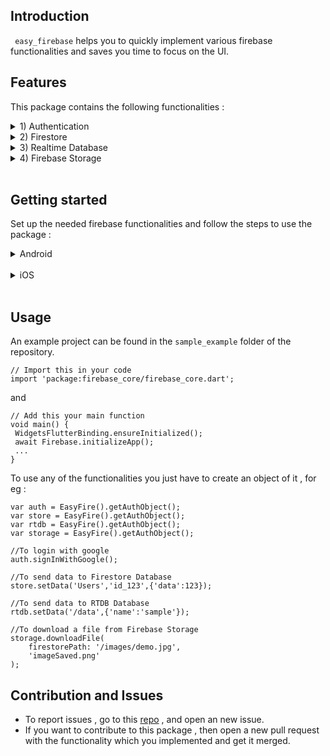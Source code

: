 ## Introduction
<code> easy_firebase</code> helps you to quickly implement various firebase functionalities and saves you time to focus on the UI.

## Features
This package contains the following functionalities : 
<details><summary>
1) Authentication </summary>  

- Google Sign-in
- Email Sign up / Sign in
- Mail Verification
- OTP Sign-In
- Delete Mail User
- Anonymous Sign in
- Sign out
- Facebook Sign-in/Sign out </details> 
<details><summary>
2) Firestore </summary>  

- CRUD (Create,Read,Update,Delete) for a given collection and document.
- Firestore Object for custom or nested collections/documents.</details> 
<details><summary>
3) Realtime Database </summary> 

- CRUD (Create,Read,Update,Delete) for a given node path and data as Map object.</details>  
<details><summary>
4) Firebase Storage </summary>

- List of all items for a specified path.
- List of all items with a limit.
- Get downloadUrl for a file with specified path.
- Upload a File from assets.
- Upload a string data.
- Get the metafile of a specified file.
- Download a file to app package location.</details>

<br>

## Getting started
Set up the needed firebase functionalities and follow the steps to use the package :
<details>
<summary>
Android   </summary>  

* Create a firebase project  
* Set up the functionality you wish to use ie. Realtime Database, Firestore, Authentication or Storage.  
* <b>Note</b> : Firstly set up all the functionality on firebase console, after this only add an app to the console.  
* Now click on add android application and follow the steps to setup firebase. And add android’s SHA1 and SHA256 key to firebase.  
You can get SHA keys by (you are in flutter app folder) :  
    ```
    cd android
	./gradlew signingReport
    ```
* To use this project add these lines :  
In app level build.gradle :
    ```
    DefaultConfig {
        ...
    	minSdkVersion 19
        multiDexEnabled true
        ...
    }  

    dependencies{  
    	...
    	//Add these lines
    	implementation 'com.google.firebase:firebase-auth-ktx'
        implementation 'com.android.support:multidex:1.0.3'
        ...
    }
    ```

* In project level build.gradle:
    ```
	buildscript {
		…
		//Update the line to this
   		ext.kotlin_version = '1.4.32'
		…
		}
    ```  

	And in  <code>android/gradle/wrapper/gradle-wrapper.properties </code>,  
	Replace the existing line with this:  
    ```
		distributionUrl=https\://services.gradle.org/distributions/gradle-6.9-all.zip
    ```
* The project is now ready for OTP Login,Google,Email and Anonymous Sign In.  

* For using Facebook sign in :  
Note : Do not use flutter_facebook_login package , this package uses flutter_login_facebook .
Go to https://developers.facebook.com/docs/facebook-login/android and follow only Steps 1,3 ,4 , 5 and 6. [ And use the hashes in facebook dev portal ].  
* For the strings.xml , use this template and update the code.  
    ```
    <?xml version="1.0" encoding="utf-8"?>
    <resources>
        <string name="app_name">Your App Name here.</string>

        <!-- Replace "000000000000" with your Facebook App ID   here. -->
        <string name="facebook_app_id">000000000000</string>

        <!--
          Replace "000000000000" with your Facebook App ID here.
          **NOTE**: The scheme needs to start with `fb` and then    your ID.
        -->
        <string name="fb_login_protocol_scheme">fb000000000000</    string>
    </resources>
    ```
* Add the given OAuth redirect URI on firebase console to your Facebook app configuration  
Now your app is ready for facebook login.
</details>  
<br>
<details>
<summary>
iOS   </summary>  

* Create a firebase project
* Set up the functionality you wish to use ie. Realtime Database, Firestore, Authentication or Storage.
    * Note : Firstly set up all the functionality on firebase console, after this only add an app to the console.
Now click on add android application and follow the steps to setup firebase.  
* <b>Warning :</b> Do not add firebase-ios-sdk to your workspace to your xcode workspace , it will work without this.
* After you have place google-services.plist in Xcode,  
Add these lines to info.plist for google_sign_in :  
    ```
    <!-- Put this in the [my_project]/ios/Runner/Info.plist file -->
    <!-- Google Sign-in Section -->
    <key>CFBundleURLTypes</key>
    <array>
    	<dict>
    		<key>CFBundleTypeRole</key>
    		<string>Editor</string>
    		<key>CFBundleURLSchemes</key>
    		<array>
    			<!-- TODO Replace this value: -->
    			<!-- Copied from GoogleService-Info.plist key   REVERSED_CLIENT_ID -->
    			<string>com.googleusercontent.apps. 861823949799-vc35cprkp249096uujjn0vvnmcvjppkn</  string>
    		</array>
    	</dict>
    </array>
    <!-- End of the Google Sign-in Section →

    ```  
* Set min iOS version to 12 for the entire workspace.
* The project is now ready for OTP Login,Google,Email and Anonymous Sign In  

* For using Facebook sign in :
    * <b>Note :</b> Do not use flutter_facebook_login package , this package uses flutter_login_facebook .  
* Go to https://developers.facebook.com/docs/facebook-login/ios and follow only Steps 1,3 ,4 ,and 5. [ And use the hashes in facebook dev portal ].  
    * <b>Note :</b> If you’re using both google-sign in and facebook , you should put the CFBundleURLSchemes in the same CFBundleURLTypes.  
  
    Sample plist code block :
    ```
    <key>CFBundleURLTypes</key>
    <array>
        <dict>
            <key>CFBundleTypeRole</key>
            <string>Editor</string>
            <key>CFBundleURLSchemes</key>
            <array>
                <string><Reverse_Client_Id></string>
            </array>
        </dict>
        <dict>
            <key>CFBundleURLSchemes</key>
            <array>
              <string>fd<APP_ID></string>
            </array>
        </dict>
    </array>
    <key>LSSupportsOpeningDocumentsInPlace</key>
    <true/>
    <key>UIFileSharingEnabled</key>
    <true/>
    ```
* Now your iOS app is ready for facebook login.
* <b>Note</b> : For m1 macbook users , before running the app , 
	Open Xcode Workspace located in ios/Runner folder,set all targets to min iOS 12.
	In the terminal :
    ```
		cd ios
		sudo arch -x86_64 gem install ffi
		arch -x86_64 pod install
    ```

</details>  
<br>  

## Usage

An example project can be found in the <code>sample_example</code> folder of the repository.  
```
// Import this in your code
import 'package:firebase_core/firebase_core.dart';
```  
and   
```
// Add this your main function
void main() {
 WidgetsFlutterBinding.ensureInitialized();
 await Firebase.initializeApp(); 
 ...
}
```
To use any of the functionalities you just have to create an object of it , for eg : 
```
var auth = EasyFire().getAuthObject();
var store = EasyFire().getAuthObject();
var rtdb = EasyFire().getAuthObject();
var storage = EasyFire().getAuthObject();

//To login with google 
auth.signInWithGoogle();

//To send data to Firestore Database
store.setData('Users','id_123',{'data':123});

//To send data to RTDB Database
rtdb.setData('/data',{'name':'sample'});

//To download a file from Firebase Storage
storage.downloadFile(
    firestorePath: '/images/demo.jpg',
    'imageSaved.png'
);

```

## Contribution and Issues  
* To report issues , go to this [repo](https://github.com/mayankofficial999/easy_firebase.git) , and open an new issue.
* If you want to contribute to this package , then open a new pull request with the functionality which you implemented and get it merged.
